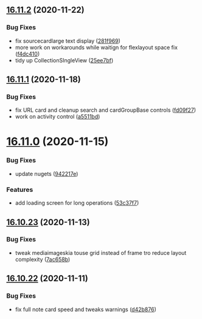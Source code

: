 ## [16.11.2](https://github.com/phandcock/GrampsView/compare/v16.11.1...v16.11.2) (2020-11-22)


### Bug Fixes

* fix sourcecardlarge text display ([281f969](https://github.com/phandcock/GrampsView/commit/281f9696be6fb89091c9010f885c2ab8cd449995))
* more work on workarounds while waitign for flexlayout space fix ([f4dc410](https://github.com/phandcock/GrampsView/commit/f4dc4101224d617e536a710481ac7285e34d47ac))
* tidy up CollectionSIngleView ([25ee7bf](https://github.com/phandcock/GrampsView/commit/25ee7bf68868551ea71e4a1f2878d1464098ce4c))



## [16.11.1](https://github.com/phandcock/GrampsView/compare/v16.11.0...v16.11.1) (2020-11-18)


### Bug Fixes

* fix URL card and cleanup search and cardGroupBase controls ([fd09f27](https://github.com/phandcock/GrampsView/commit/fd09f27f8755efece00df8694e13246863685539))
* work on activity control ([a5511bd](https://github.com/phandcock/GrampsView/commit/a5511bd3065ac9ec6b1be705bc45fb45aab5865b))



# [16.11.0](https://github.com/phandcock/GrampsView/compare/v16.10.23...v16.11.0) (2020-11-15)


### Bug Fixes

* update nugets ([942217e](https://github.com/phandcock/GrampsView/commit/942217e56cc97909ef96e52e000d2cd65e3903d8))


### Features

* add loading screen for long operations ([53c37f7](https://github.com/phandcock/GrampsView/commit/53c37f7247be65ce34241f9eb0c549d538f887d3))



## [16.10.23](https://github.com/phandcock/GrampsView/compare/v16.10.22...v16.10.23) (2020-11-13)


### Bug Fixes

* tweak mediaimageskia touse grid instead of frame tro reduce layout complexity ([7ac658b](https://github.com/phandcock/GrampsView/commit/7ac658b59099362b39f30ea26a22f92c0a57ab2a))



## [16.10.22](https://github.com/phandcock/GrampsView/compare/v16.10.21...v16.10.22) (2020-11-11)


### Bug Fixes

* fix full note card speed and tweaks warnings ([d42b876](https://github.com/phandcock/GrampsView/commit/d42b87617d36ddd5ae4fea1b783306dafde628ba))



